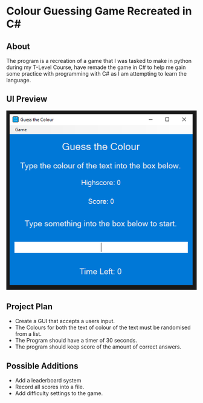 # Colour Guessing Game Recreated in C#

## About
The program is a recreation of a game that I was tasked to make in python during my T-Level Course, 
have remade the game in C# to help me gain some practice with programming with C# as I am attempting
to learn the language.

## UI Preview
![UI Preview](https://github.com/JakeJR0/CSharp-Colour-Guessing-Game/blob/main/Colour%20Guessing%20Game/images/UI_View.PNG)

## Project Plan
- Create a GUI that accepts a users input.
- The Colours for both the text of colour of the text must be randomised from a list.
- The Program should have a timer of 30 seconds.
- The program should keep score of the amount of correct answers.

## Possible Additions
- Add a leaderboard system
- Record all scores into a file.
- Add difficulty settings to the game.
